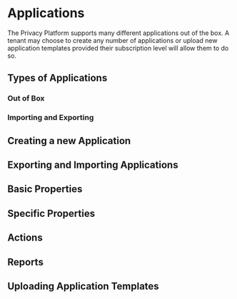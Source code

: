 # Applications

The Privacy Platform supports many different applications out of the box.  A tenant may choose to create any number of applications or upload new application templates provided their subscription level will allow them to do so.

## Types of Applications

### Out of Box

### Importing and Exporting

## Creating a new Application

## Exporting and Importing Applications

## Basic Properties

## Specific Properties

## Actions

## Reports

## Uploading Application Templates